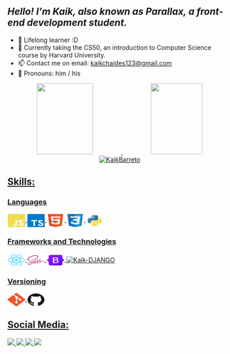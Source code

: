 ## **_Hello! I'm Kaik, also known as Parallax, a front-end development student._**

- 🔭 Lifelong learner :D
- 🌱 Currently taking the CS50, an introduction to Computer Science course by Harvard University.
- 📫 Contact me on email: kaikchaides123@gmail.com
- 🧐 Pronouns: him / his

<div align="center">
  <a href="https://github.com/kaikbarreto">
  <img height="160em" width="50%" src="https://github-readme-stats-nine-navy.vercel.app/api?username=kaikbarreto&show_icons=true&theme=radical&include_all_commits=true&count_private=true"/>
  <img height="160em" width="48%" src="https://github-readme-stats.vercel.app/api/top-langs/?username=kaikbarreto&layout=compact&langs_count=7&theme=radical"/>
  <img height="160em" src="https://github-readme-streak-stats.herokuapp.com/?user=kaikbarreto&show_icons=true&theme=radical&include_all_commits=true&count_private=true" alt="KaikBarreto"/>
</div>
  
          
  
## **Skills:**
  
  ### **Languages** 
  
  <div style="display: inline_block;">
     <img align="center" alt="Kaik-JS" height="30" width="40" src="https://raw.githubusercontent.com/devicons/devicon/master/icons/javascript/javascript-plain.svg">
    <img align="center" alt="Kaik-JS" height="30" width="40" src="https://raw.githubusercontent.com/devicons/devicon/master/icons/typescript/typescript-plain.svg">
     <img align="center" alt="Kaik-HTML" height="30" width="40" src="https://raw.githubusercontent.com/devicons/devicon/master/icons/html5/html5-original.svg">
     <img align="center" alt="Kaik-CSS" height="30" width="40" src="https://raw.githubusercontent.com/devicons/devicon/master/icons/css3/css3-original.svg">
    <img align="center" alt="Kaik-PYTHON" height="30" width="40" src="https://raw.githubusercontent.com/devicons/devicon/master/icons/python/python-original.svg">
  </div>
  
  ### **Frameworks and Technologies**
  
  <div style="display: inline_block;">
    
  <img align="center" alt="Kaik-REACT" height="30" width="40" src="https://raw.githubusercontent.com/devicons/devicon/master/icons/react/react-original.svg">
  <img align="center" alt="Kaik-SASS" height="30" width="40" src="https://raw.githubusercontent.com/devicons/devicon/master/icons/sass/sass-original.svg">
  <img align="center" alt="Kaik-BOOTSTRAP" height="30" width="40" src="https://raw.githubusercontent.com/devicons/devicon/master/icons/bootstrap/bootstrap-original.svg">
   <img align="center" alt="Kaik-DJANGO" height="30" width="60" src="https://static.djangoproject.com/img/logos/django-logo-negative.png">
    
  </div>
  
  ### **Versioning** 
  
  <div style="display: inline_block;">
       
  <img align="center" alt="Kaik-GIT" height="30" width="40" src="https://raw.githubusercontent.com/devicons/devicon/master/icons/git/git-original.svg">
  <img align="center" alt="Kaik-GITHUB" height="30" width="40" src="https://raw.githubusercontent.com/devicons/devicon/master/icons/github/github-original.svg">

  </div>
  
## **Social Media:**
 
<div> 
    <a href="https://instagram.com/barreto.kaik" rel="external" target="_blank">
        <img src="https://img.shields.io/badge/-Instagram-%23E4405F?style=for-the-badge&logo=instagram&logoColor=white" rel="external" target="_blank">
    </a>
    <a href="https://discord.com/channels/@me/964627232574279780/" rel="external" target="_blank">
        <img src="https://img.shields.io/badge/Discord-7289DA?style=for-the-badge&logo=discord&logoColor=white" rel="external" target="_blank">
    </a> 
    <a href = "mailto:kaikchaides123@gmail.com">
        <img src="https://img.shields.io/badge/-Gmail-%23333?style=for-the-badge&logo=gmail&logoColor=white" rel="external" target="_blank">
    </a>
    <a href="https://www.linkedin.com/in/kaikbarreto" rel="external" target="_blank">
        <img src="https://img.shields.io/badge/-LinkedIn-%230077B5?style=for-the-badge&logo=linkedin&logoColor=white" rel="external" target="_blank">
    </a>
</div>
